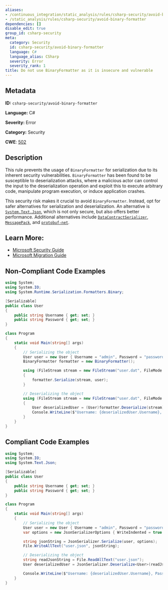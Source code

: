```yaml
---
aliases:
- /continuous_integration/static_analysis/rules/csharp-security/avoid-binary-formatter
- /static_analysis/rules/csharp-security/avoid-binary-formatter
dependencies: []
disable_edit: true
group_id: csharp-security
meta:
  category: Security
  id: csharp-security/avoid-binary-formatter
  language: C#
  language_alias: CSharp
  severity: Error
  severity_rank: 1
title: Do not use BinaryFormatter as it is insecure and vulnerable
---
```

<!--  SOURCED FROM https://github.com/DataDog/datadog-static-analyzer-rule-docs -->


## Metadata
**ID:** `csharp-security/avoid-binary-formatter`

**Language:** C#

**Severity:** Error

**Category:** Security

**CWE**: [502](https://cwe.mitre.org/data/definitions/502.html)

## Description
This rule prevents the usage of `BinaryFormatter` for serialization due to its inherent security vulnerabilities. `BinaryFormatter` has been found to be susceptible to deserialization attacks, where a malicious actor can control the input to the deserialization operation and exploit this to execute arbitrary code, manipulate program execution, or induce application crashes.

This security risk makes it crucial to avoid `BinaryFormatter`. Instead, opt for safer alternatives for serialization and deserialization. An alternative is [`System.Text.Json`](https://learn.microsoft.com/en-us/dotnet/standard/serialization/binaryformatter-migration-guide/migrate-to-system-text-json), which is not only secure, but also offers better performance. Additional alternatives include [`DataContractSerializer`](https://learn.microsoft.com/en-us/dotnet/standard/serialization/binaryformatter-migration-guide/migrate-to-datacontractserializer), [`MessagePack`](https://learn.microsoft.com/en-us/dotnet/standard/serialization/binaryformatter-migration-guide/migrate-to-messagepack), and [`protobuf-net`](https://learn.microsoft.com/en-us/dotnet/standard/serialization/binaryformatter-migration-guide/migrate-to-protobuf-net).

## Learn More:
- [Microsoft Security Guide](https://learn.microsoft.com/en-us/dotnet/standard/serialization/binaryformatter-security-guide)
- [Microsoft Migration Guide](https://learn.microsoft.com/en-us/dotnet/standard/serialization/binaryformatter-migration-guide)

## Non-Compliant Code Examples
```csharp
using System;
using System.IO;
using System.Runtime.Serialization.Formatters.Binary;

[Serializable]
public class User
{
    public string Username { get; set; }
    public string Password { get; set; }
}

class Program
{
    static void Main(string[] args)
    {
        // Serializing the object
        User user = new User { Username = "admin", Password = "password123" };
        BinaryFormatter formatter = new BinaryFormatter();

        using (FileStream stream = new FileStream("user.dat", FileMode.Create))
        {
            formatter.Serialize(stream, user);
        }

        // Deserializing the object
        using (FileStream stream = new FileStream("user.dat", FileMode.Open))
        {
            User deserializedUser = (User)formatter.Deserialize(stream);
            Console.WriteLine($"Username: {deserializedUser.Username}, Password: {deserializedUser.Password}");
        }
    }
}
```

## Compliant Code Examples
```csharp
using System;
using System.IO;
using System.Text.Json;

[Serializable]
public class User
{
    public string Username { get; set; }
    public string Password { get; set; }
}

class Program
{
    static void Main(string[] args)
    {
        // Serializing the object
        User user = new User { Username = "admin", Password = "password123" };
        var options = new JsonSerializerOptions { WriteIndented = true };

        string jsonString = JsonSerializer.Serialize(user, options);
        File.WriteAllText("user.json", jsonString);

        // Deserializing the object
        string readJsonString = File.ReadAllText("user.json");
        User deserializedUser = JsonSerializer.Deserialize<User>(readJsonString);

        Console.WriteLine($"Username: {deserializedUser.Username}, Password: {deserializedUser.Password}");
    }
}
```
